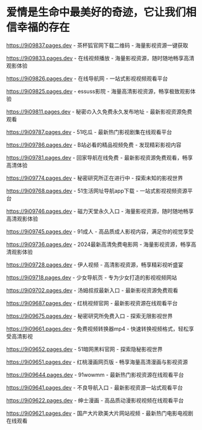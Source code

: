 # 爱情是生命中最美好的奇迹，它让我们相信幸福的存在

https://9i09837.pages.dev - 茶杯狐官网下载二维码 - 海量影视资源一键获取

https://9i09833.pages.dev - 在线视频播放 - 海量影视资源，随时随地畅享高清观影体验

https://9i09826.pages.dev - 在线导航网 - 一站式影视视频观看平台

https://9i09825.pages.dev - essuss影院 - 海量高清影视资源，畅享极致观影体验

https://9i09811.pages.dev - 秘密の入久免费永久发布地址 - 最新影视资源免费观看

https://9i09787.pages.dev - 51吃瓜 - 最新热门影视剧集在线观看平台

https://9i09786.pages.dev - B站必看的精品视频免费 - 发现精彩影视内容

https://9i09781.pages.dev - 回家导航在线免费 - 最新影视资源免费观看，畅享高清体验

https://9i09774.pages.dev - 秘密研究所正在进行中 - 探索未知的影视世界

https://9i09768.pages.dev - 51生活网址导航app下载 - 一站式影视视频资源平台

https://9i09746.pages.dev - 磁力天堂永久入口 - 海量影视资源，随时随地畅享高清观影体验

https://9i09745.pages.dev - 91成人 - 高品质成人影视内容，满足你的视觉享受

https://9i09736.pages.dev - 2024最新高清免费电影网 - 海量影视资源，畅享高清观影体验

https://9i09728.pages.dev - 伊人视频 - 高清影视资源，畅享精彩视听盛宴

https://9i09718.pages.dev - 少女导航页 - 专为少女打造的影视视频网站

https://9i09702.pages.dev - 汤姆叔叔最新入口 - 最新影视资源免费观看

https://9i09687.pages.dev - 红桃视频官网 - 最新影视资源在线观看平台

https://9i09675.pages.dev - 秘密研究所免费入口 - 探索无限影视世界

https://9i09661.pages.dev - 免费视频转换器mp4 - 快速转换视频格式，轻松享受高清影视

https://9i09652.pages.dev - 51暗网黑料官网 - 探索隐秘影视世界

https://9i09651.pages.dev - 红桃漫画网页版 - 畅享海量高清漫画与影视资源

https://9i09644.pages.dev - 91wowmm - 最新热门影视资源在线观看平台

https://9i09641.pages.dev - 不良导航入口 - 最新影视资源一站式观看平台

https://9i09622.pages.dev - 绅士漫画 - 高品质动漫影视视频在线观看平台

https://9i09621.pages.dev - 国产大片欧美大片网站视频 - 最新热门电影电视剧在线观看
